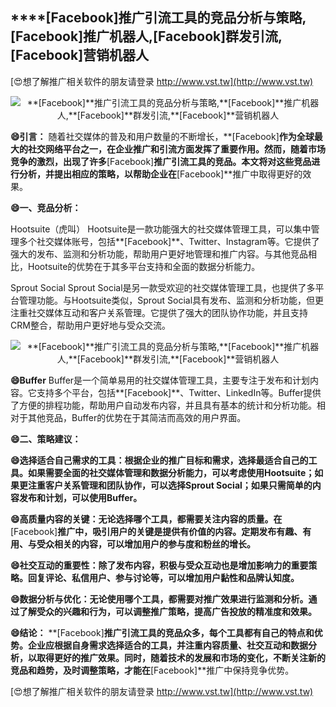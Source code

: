 ## ****[Facebook]**推广引流工具的竞品分析与策略,**[Facebook]**推广机器人,**[Facebook]**群发引流,**[Facebook]**营销机器人**

[😍想了解推广相关软件的朋友请登录 http://www.vst.tw](http://www.vst.tw)

 <center><img src="https://vst.tw/MP4/tuiguang/png/3.png" alt="**[Facebook]**推广引流工具的竞品分析与策略,**[Facebook]**推广机器人,**[Facebook]**群发引流,**[Facebook]**营销机器人"></center>

**😄引言：**
随着社交媒体的普及和用户数量的不断增长，**[Facebook]**作为全球最大的社交网络平台之一，在企业推广和引流方面发挥了重要作用。然而，随着市场竞争的激烈，出现了许多**[Facebook]**推广引流工具的竞品。本文将对这些竞品进行分析，并提出相应的策略，以帮助企业在**[Facebook]**推广中取得更好的效果。

**😄一、竞品分析：**

Hootsuite（虎叫）
Hootsuite是一款功能强大的社交媒体管理工具，可以集中管理多个社交媒体账号，包括**[Facebook]**、Twitter、Instagram等。它提供了强大的发布、监测和分析功能，帮助用户更好地管理和推广内容。与其他竞品相比，Hootsuite的优势在于其多平台支持和全面的数据分析能力。

Sprout Social
Sprout Social是另一款受欢迎的社交媒体管理工具，也提供了多平台管理功能。与Hootsuite类似，Sprout Social具有发布、监测和分析功能，但更注重社交媒体互动和客户关系管理。它提供了强大的团队协作功能，并且支持CRM整合，帮助用户更好地与受众交流。

 <center><img src="https://vst.tw/MP4/tuiguang/png/1.png" alt="**[Facebook]**推广引流工具的竞品分析与策略,**[Facebook]**推广机器人,**[Facebook]**群发引流,**[Facebook]**营销机器人"></center>

**😄Buffer**
Buffer是一个简单易用的社交媒体管理工具，主要专注于发布和计划内容。它支持多个平台，包括**[Facebook]**、Twitter、LinkedIn等。Buffer提供了方便的排程功能，帮助用户自动发布内容，并且具有基本的统计和分析功能。相对于其他竞品，Buffer的优势在于其简洁而高效的用户界面。

**😄二、策略建议：**

**😄选择适合自己需求的工具：根据企业的推广目标和需求，选择最适合自己的工具。如果需要全面的社交媒体管理和数据分析能力，可以考虑使用Hootsuite；如果更注重客户关系管理和团队协作，可以选择Sprout Social；如果只需简单的内容发布和计划，可以使用Buffer。**

**😄高质量内容的关键：无论选择哪个工具，都需要关注内容的质量。在**[Facebook]**推广中，吸引用户的关键是提供有价值的内容。定期发布有趣、有用、与受众相关的内容，可以增加用户的参与度和粉丝的增长。**

**😄社交互动的重要性：除了发布内容，积极与受众互动也是增加影响力的重要策略。回复评论、私信用户、参与讨论等，可以增加用户黏性和品牌认知度。**

**😄数据分析与优化：无论使用哪个工具，都需要对推广效果进行监测和分析。通过了解受众的兴趣和行为，可以调整推广策略，提高广告投放的精准度和效果。**

**😄结论：**
**[Facebook]**推广引流工具的竞品众多，每个工具都有自己的特点和优势。企业应根据自身需求选择适合的工具，并注重内容质量、社交互动和数据分析，以取得更好的推广效果。同时，随着技术的发展和市场的变化，不断关注新的竞品和趋势，及时调整策略，才能在**[Facebook]**推广中保持竞争优势。

[😍想了解推广相关软件的朋友请登录 http://www.vst.tw](http://www.vst.tw)



